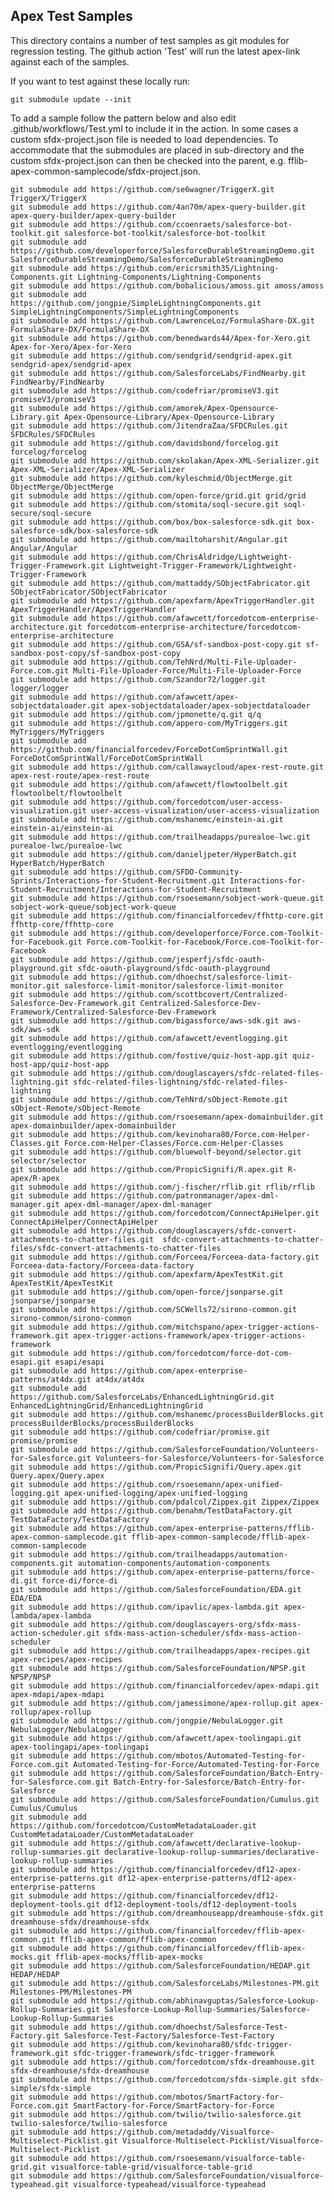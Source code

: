 ## Apex Test Samples

This directory contains a number of test samples as git modules for regression testing. The github action 'Test' will run the latest apex-link against each of the samples.

If you want to test against these locally run:

    git submodule update --init

To add a sample follow the pattern below and also edit .github/workflows/Test.yml to include it in the action. In some cases a custom sfdx-project.json file is needed to load dependencies. To accommodate that the submodules are placed in sub-directory and the custom sfdx-project.json can then be checked into the parent, e.g. fflib-apex-common-samplecode/sfdx-project.json.  

    git submodule add https://github.com/se6wagner/TriggerX.git TriggerX/TriggerX
    git submodule add https://github.com/4an70m/apex-query-builder.git apex-query-builder/apex-query-builder
    git submodule add https://github.com/ccoenraets/salesforce-bot-toolkit.git salesforce-bot-toolkit/salesforce-bot-toolkit
    git submodule add https://github.com/developerforce/SalesforceDurableStreamingDemo.git SalesforceDurableStreamingDemo/SalesforceDurableStreamingDemo
    git submodule add https://github.com/ericrsmith35/Lightning-Components.git Lightning-Components/Lightning-Components
    git submodule add https://github.com/bobalicious/amoss.git amoss/amoss
    git submodule add https://github.com/jongpie/SimpleLightningComponents.git SimpleLightningComponents/SimpleLightningComponents
    git submodule add https://github.com/LawrenceLoz/FormulaShare-DX.git FormulaShare-DX/FormulaShare-DX
    git submodule add https://github.com/benedwards44/Apex-for-Xero.git Apex-for-Xero/Apex-for-Xero
    git submodule add https://github.com/sendgrid/sendgrid-apex.git sendgrid-apex/sendgrid-apex
    git submodule add https://github.com/SalesforceLabs/FindNearby.git FindNearby/FindNearby
    git submodule add https://github.com/codefriar/promiseV3.git promiseV3/promiseV3
    git submodule add https://github.com/amorek/Apex-Opensource-Library.git Apex-Opensource-Library/Apex-Opensource-Library
    git submodule add https://github.com/JitendraZaa/SFDCRules.git SFDCRules/SFDCRules
    git submodule add https://github.com/davidsbond/forcelog.git forcelog/forcelog
    git submodule add https://github.com/skolakan/Apex-XML-Serializer.git Apex-XML-Serializer/Apex-XML-Serializer
    git submodule add https://github.com/kyleschmid/ObjectMerge.git ObjectMerge/ObjectMerge
    git submodule add https://github.com/open-force/grid.git grid/grid
    git submodule add https://github.com/stomita/soql-secure.git soql-secure/soql-secure 
    git submodule add https://github.com/box/box-salesforce-sdk.git box-salesforce-sdk/box-salesforce-sdk
    git submodule add https://github.com/mailtoharshit/Angular.git Angular/Angular
    git submodule add https://github.com/ChrisAldridge/Lightweight-Trigger-Framework.git Lightweight-Trigger-Framework/Lightweight-Trigger-Framework
    git submodule add https://github.com/mattaddy/SObjectFabricator.git SObjectFabricator/SObjectFabricator
    git submodule add https://github.com/apexfarm/ApexTriggerHandler.git ApexTriggerHandler/ApexTriggerHandler
    git submodule add https://github.com/afawcett/forcedotcom-enterprise-architecture.git forcedotcom-enterprise-architecture/forcedotcom-enterprise-architecture
    git submodule add https://github.com/GSA/sf-sandbox-post-copy.git sf-sandbox-post-copy/sf-sandbox-post-copy
    git submodule add https://github.com/TehNrd/Multi-File-Uploader-Force.com.git Multi-File-Uploader-Force/Multi-File-Uploader-Force
    git submodule add https://github.com/Szandor72/logger.git logger/logger
    git submodule add https://github.com/afawcett/apex-sobjectdataloader.git apex-sobjectdataloader/apex-sobjectdataloader
    git submodule add https://github.com/jpmonette/q.git q/q
    git submodule add https://github.com/appero-com/MyTriggers.git MyTriggers/MyTriggers
    git submodule add https://github.com/financialforcedev/ForceDotComSprintWall.git ForceDotComSprintWall/ForceDotComSprintWall
    git submodule add https://github.com/callawaycloud/apex-rest-route.git apex-rest-route/apex-rest-route
    git submodule add https://github.com/afawcett/flowtoolbelt.git flowtoolbelt/flowtoolbelt
    git submodule add https://github.com/forcedotcom/user-access-visualization.git user-access-visualization/user-access-visualization
    git submodule add https://github.com/mshanemc/einstein-ai.git einstein-ai/einstein-ai
    git submodule add https://github.com/trailheadapps/purealoe-lwc.git purealoe-lwc/purealoe-lwc
    git submodule add https://github.com/danieljpeter/HyperBatch.git HyperBatch/HyperBatch
    git submodule add https://github.com/SFDO-Community-Sprints/Interactions-for-Student-Recruitment.git Interactions-for-Student-Recruitment/Interactions-for-Student-Recruitment
    git submodule add https://github.com/rsoesemann/sobject-work-queue.git sobject-work-queue/sobject-work-queue
    git submodule add https://github.com/financialforcedev/ffhttp-core.git ffhttp-core/ffhttp-core
    git submodule add https://github.com/developerforce/Force.com-Toolkit-for-Facebook.git Force.com-Toolkit-for-Facebook/Force.com-Toolkit-for-Facebook
    git submodule add https://github.com/jesperfj/sfdc-oauth-playground.git sfdc-oauth-playground/sfdc-oauth-playground
    git submodule add https://github.com/dhoechst/salesforce-limit-monitor.git salesforce-limit-monitor/salesforce-limit-monitor
    git submodule add https://github.com/scottbcovert/Centralized-Salesforce-Dev-Framework.git Centralized-Salesforce-Dev-Framework/Centralized-Salesforce-Dev-Framework
    git submodule add https://github.com/bigassforce/aws-sdk.git aws-sdk/aws-sdk
    git submodule add https://github.com/afawcett/eventlogging.git eventlogging/eventlogging
    git submodule add https://github.com/fostive/quiz-host-app.git quiz-host-app/quiz-host-app
    git submodule add https://github.com/douglascayers/sfdc-related-files-lightning.git sfdc-related-files-lightning/sfdc-related-files-lightning
    git submodule add https://github.com/TehNrd/sObject-Remote.git sObject-Remote/sObject-Remote
    git submodule add https://github.com/rsoesemann/apex-domainbuilder.git apex-domainbuilder/apex-domainbuilder
    git submodule add https://github.com/kevinohara80/Force.com-Helper-Classes.git Force.com-Helper-Classes/Force.com-Helper-Classes
    git submodule add https://github.com/bluewolf-beyond/selector.git selector/selector
    git submodule add https://github.com/PropicSignifi/R.apex.git R-apex/R-apex
    git submodule add https://github.com/j-fischer/rflib.git rflib/rflib
    git submodule add https://github.com/patronmanager/apex-dml-manager.git apex-dml-manager/apex-dml-manager
    git submodule add https://github.com/forcedotcom/ConnectApiHelper.git ConnectApiHelper/ConnectApiHelper    
    git submodule add https://github.com/douglascayers/sfdc-convert-attachments-to-chatter-files.git  sfdc-convert-attachments-to-chatter-files/sfdc-convert-attachments-to-chatter-files
    git submodule add https://github.com/Forceea/Forceea-data-factory.git Forceea-data-factory/Forceea-data-factory
    git submodule add https://github.com/apexfarm/ApexTestKit.git ApexTestKit/ApexTestKit
    git submodule add https://github.com/open-force/jsonparse.git jsonparse/jsonparse
    git submodule add https://github.com/SCWells72/sirono-common.git sirono-common/sirono-common
    git submodule add https://github.com/mitchspano/apex-trigger-actions-framework.git apex-trigger-actions-framework/apex-trigger-actions-framework
    git submodule add https://github.com/forcedotcom/force-dot-com-esapi.git esapi/esapi
    git submodule add https://github.com/apex-enterprise-patterns/at4dx.git at4dx/at4dx
    git submodule add https://github.com/SalesforceLabs/EnhancedLightningGrid.git EnhancedLightningGrid/EnhancedLightningGrid
    git submodule add https://github.com/mshanemc/processBuilderBlocks.git processBuilderBlocks/processBuilderBlocks
    git submodule add https://github.com/codefriar/promise.git promise/promise
    git submodule add https://github.com/SalesforceFoundation/Volunteers-for-Salesforce.git Volunteers-for-Salesforce/Volunteers-for-Salesforce
    git submodule add https://github.com/PropicSignifi/Query.apex.git Query.apex/Query.apex
    git submodule add https://github.com/rsoesemann/apex-unified-logging.git apex-unified-logging/apex-unified-logging
    git submodule add https://github.com/pdalcol/Zippex.git Zippex/Zippex
    git submodule add https://github.com/benahm/TestDataFactory.git TestDataFactory/TestDataFactory
    git submodule add https://github.com/apex-enterprise-patterns/fflib-apex-common-samplecode.git fflib-apex-common-samplecode/fflib-apex-common-samplecode
    git submodule add https://github.com/trailheadapps/automation-components.git automation-components/automation-components
    git submodule add https://github.com/apex-enterprise-patterns/force-di.git force-di/force-di
    git submodule add https://github.com/SalesforceFoundation/EDA.git EDA/EDA
    git submodule add https://github.com/ipavlic/apex-lambda.git apex-lambda/apex-lambda
    git submodule add https://github.com/douglascayers-org/sfdx-mass-action-scheduler.git sfdx-mass-action-scheduler/sfdx-mass-action-scheduler
    git submodule add https://github.com/trailheadapps/apex-recipes.git apex-recipes/apex-recipes
    git submodule add https://github.com/SalesforceFoundation/NPSP.git NPSP/NPSP
    git submodule add https://github.com/financialforcedev/apex-mdapi.git apex-mdapi/apex-mdapi
    git submodule add https://github.com/jamessimone/apex-rollup.git apex-rollup/apex-rollup
    git submodule add https://github.com/jongpie/NebulaLogger.git NebulaLogger/NebulaLogger
    git submodule add https://github.com/afawcett/apex-toolingapi.git apex-toolingapi/apex-toolingapi
    git submodule add https://github.com/mbotos/Automated-Testing-for-Force.com.git Automated-Testing-for-Force/Automated-Testing-for-Force
    git submodule add https://github.com/SalesforceFoundation/Batch-Entry-for-Salesforce.com.git Batch-Entry-for-Salesforce/Batch-Entry-for-Salesforce
    git submodule add https://github.com/SalesforceFoundation/Cumulus.git Cumulus/Cumulus
    git submodule add https://github.com/forcedotcom/CustomMetadataLoader.git CustomMetadataLoader/CustomMetadataLoader
    git submodule add https://github.com/afawcett/declarative-lookup-rollup-summaries.git declarative-lookup-rollup-summaries/declarative-lookup-rollup-summaries
    git submodule add https://github.com/financialforcedev/df12-apex-enterprise-patterns.git df12-apex-enterprise-patterns/df12-apex-enterprise-patterns
    git submodule add https://github.com/financialforcedev/df12-deployment-tools.git df12-deployment-tools/df12-deployment-tools
    git submodule add https://github.com/dreamhouseapp/dreamhouse-sfdx.git dreamhouse-sfdx/dreamhouse-sfdx
    git submodule add https://github.com/financialforcedev/fflib-apex-common.git fflib-apex-common/fflib-apex-common
    git submodule add https://github.com/financialforcedev/fflib-apex-mocks.git fflib-apex-mocks/fflib-apex-mocks
    git submodule add https://github.com/SalesforceFoundation/HEDAP.git HEDAP/HEDAP
    git submodule add https://github.com/SalesforceLabs/Milestones-PM.git Milestones-PM/Milestones-PM
    git submodule add https://github.com/abhinavguptas/Salesforce-Lookup-Rollup-Summaries.git Salesforce-Lookup-Rollup-Summaries/Salesforce-Lookup-Rollup-Summaries
    git submodule add https://github.com/dhoechst/Salesforce-Test-Factory.git Salesforce-Test-Factory/Salesforce-Test-Factory
    git submodule add https://github.com/kevinohara80/sfdc-trigger-framework.git sfdc-trigger-framework/sfdc-trigger-framework
    git submodule add https://github.com/forcedotcom/sfdx-dreamhouse.git sfdx-dreamhouse/sfdx-dreamhouse
    git submodule add https://github.com/forcedotcom/sfdx-simple.git sfdx-simple/sfdx-simple
    git submodule add https://github.com/mbotos/SmartFactory-for-Force.com.git SmartFactory-for-Force/SmartFactory-for-Force
    git submodule add https://github.com/twilio/twilio-salesforce.git twilio-salesforce/twilio-salesforce
    git submodule add https://github.com/metadaddy/Visualforce-Multiselect-Picklist.git Visualforce-Multiselect-Picklist/Visualforce-Multiselect-Picklist
    git submodule add https://github.com/rsoesemann/visualforce-table-grid.git visualforce-table-grid/visualforce-table-grid
    git submodule add https://github.com/SalesforceFoundation/visualforce-typeahead.git visualforce-typeahead/visualforce-typeahead
